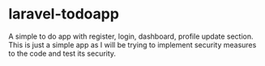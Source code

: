 # laravel-todoapp
A simple to do app with register, login, dashboard, profile update section. This is just a simple app as I will be trying to implement security measures to the code and test its security.

